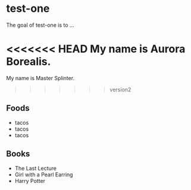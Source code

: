 # test-one

The goal of test-one is to ...


<<<<<<< HEAD
My name is Aurora Borealis.
=======
My name is Master Splinter.
>>>>>>> version2

## Foods

- tacos
- tacos
- tacos

## Books

- The Last Lecture
- Girl with a Pearl Earring
- Harry Potter
